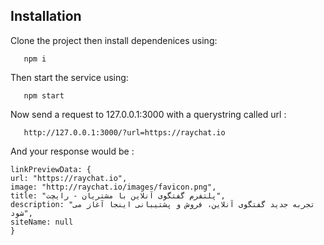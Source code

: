 ## Installation
Clone the project then install dependenices using: 
```
   npm i 
```
Then start the service using: 
```
   npm start
```
Now send a request to 127.0.0.1:3000 with a querystring called url : 
```
   http://127.0.0.1:3000/?url=https://raychat.io
```
And your response would be : 
```
linkPreviewData: {
url: "https://raychat.io",
image: "http://raychat.io/images/favicon.png",
title: "پلتفرم گفتگوی آنلاین با مشتریان - رایچت",
description: "تجربه جدید گفتگوی آنلاین، فروش و پشتیبانی اینجا آغاز می شود",
siteName: null
}

```

